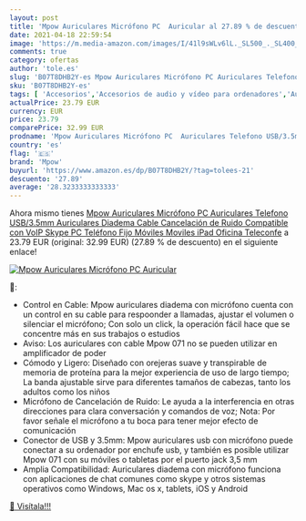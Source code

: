 ```yaml
---
layout: post
title: 'Mpow Auriculares Micrófono PC  Auricular al 27.89 % de descuento'
date: 2021-04-18 22:59:54
image: 'https://m.media-amazon.com/images/I/41l9sWLv6lL._SL500_._SL400_.jpg'
comments: true
category: ofertas
author: 'tole.es'
slug: 'B07T8DHB2Y-es Mpow Auriculares Micrófono PC Auriculares Telefono...'
sku: 'B07T8DHB2Y-es'
tags: [ 'Accesorios','Accesorios de audio y vídeo para ordenadores','Auriculares con micrófonos','Informática','ipad','mpow', ]
actualPrice: 23.79 EUR
currency: EUR
price: 23.79
comparePrice: 32.99 EUR
prodname: 'Mpow Auriculares Micrófono PC  Auriculares Telefono USB/3.5mm  Auriculares Diadema Cable  Cancelación de Ruido  Compatible con VoIP  Skype  PC  Teléfono Fijo  Móviles  Moviles iPad  Oficina  Teleconfe'
country: 'es'
flag: '🇪🇸'
brand: 'Mpow'
buyurl: 'https://www.amazon.es/dp/B07T8DHB2Y/?tag=tolees-21'
descuento: '27.89'
average: '28.3233333333333'
---
```


Ahora mismo tienes [Mpow Auriculares Micrófono PC  Auriculares Telefono USB/3.5mm  Auriculares Diadema Cable  Cancelación de Ruido  Compatible con VoIP  Skype  PC  Teléfono Fijo  Móviles  Moviles iPad  Oficina  Teleconfe](https://www.amazon.es/dp/B07T8DHB2Y/?tag=tolees-21) a 23.79 EUR (original: 32.99 EUR) (27.89 %  de descuento) en el siguiente enlace!

[![Mpow Auriculares Micrófono PC  Auricular](https://m.media-amazon.com/images/I/41l9sWLv6lL._SL500_._SL400_.jpg)](https://www.amazon.es/dp/B07T8DHB2Y/?tag=tolees-21)

🔎:

- Control en Cable: Mpow auriculares diadema con micrófono cuenta con un control en su cable para respoonder a llamadas, ajustar el volumen o silenciar el micrófono; Con solo un click, la operación fácil hace que se concentre más en sus trabajos o estudios
- Aviso: Los auriculares con cable Mpow 071 no se pueden utilizar en amplificador de poder
- Cómodo y Ligero: Diseñado con orejeras suave y transpirable de memoria de proteína para la mejor experiencia de uso de largo tiempo; La banda ajustable sirve para diferentes tamaños de cabezas, tanto los adultos como los niños
- Micrófono de Cancelación de Ruido: Le ayuda a la interferencia en otras direcciones para clara conversación y comandos de voz; Nota: Por favor señale el micrófono a tu boca para tener mejor efecto de comunicación
- Conector de USB y 3.5mm: Mpow auriculares usb con micrófono puede conectar a su ordenador por enchufe usb, y también es posible utilizar Mpow 071 con su móviles o tabletas por el puerto jack 3,5 mm
- Amplia Compatibilidad: Auriculares diadema con micrófono funciona con aplicaciones de chat comunes como skype y otros sistemas operativos como Windows, Mac os x, tablets, iOS y Android

[🛒 Visítala!!!](https://www.amazon.es/dp/B07T8DHB2Y/?tag=tolees-21)
